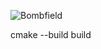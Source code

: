 
![Bombfield](https://github.com/user-attachments/assets/a1433d94-bfe7-4f91-8812-9eafafe04f1f)

cmake --build build
